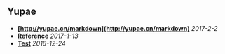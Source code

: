 ## Yupae

* **[http://yupae.cn/markdown](http://yupae.cn/markdown)** *2017-2-2*
* **[Reference](http://www.yupae.cn/reference)** *2017-1-13*
* **[Test](http://www.yupae.cn/blog/markdown)** *2016-12-24*